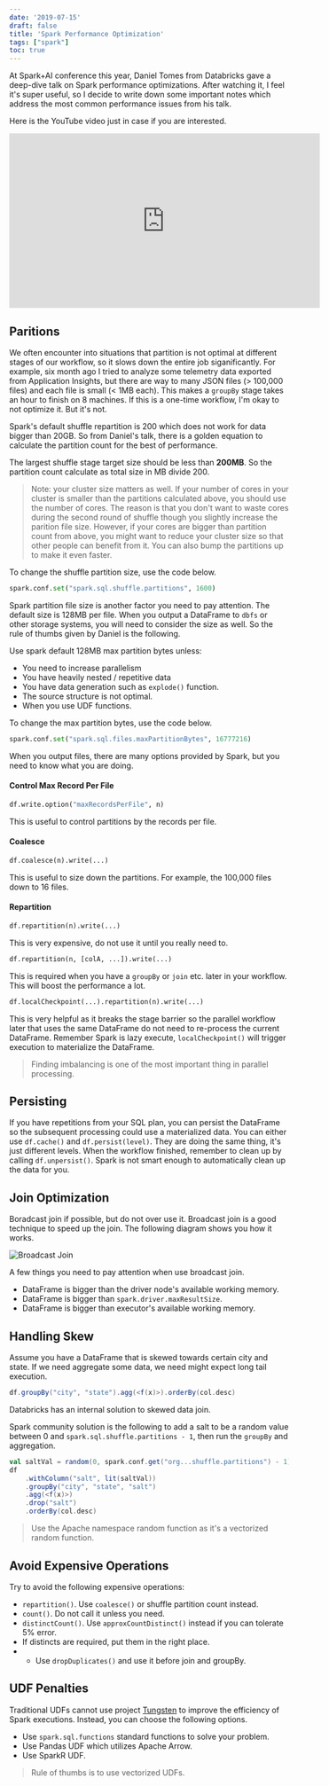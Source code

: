 ```yaml
---
date: '2019-07-15'
draft: false
title: 'Spark Performance Optimization'
tags: ["spark"]
toc: true
---
```



At Spark+AI conference this year, Daniel Tomes from Databricks gave a deep-dive talk on Spark performance optimizations. After watching it, I feel it's super useful, so I decide to write down some important notes which address the most common performance issues from his talk.

Here is the YouTube video just in case if you are interested.
<iframe width="560" height="315" src="https://www.youtube.com/embed/daXEp4HmS-E?si=ewmwfeOG6XhQ2nEV" title="YouTube video player" frameborder="0" allow="accelerometer; autoplay; clipboard-write; encrypted-media; gyroscope; picture-in-picture; web-share" referrerpolicy="strict-origin-when-cross-origin" allowfullscreen></iframe>

## Paritions

We often encounter into situations that partition is not optimal at different stages of our workflow, so it slows down the entire job siganificantly. For example, six month ago I tried to analyze some telemetry data exported from Application Insights, but there are way to many JSON files (> 100,000 files) and each file is small (< 1MB each). This makes a `groupBy` stage takes an hour to finish on 8 machines. If this is a one-time workflow, I'm okay to not optimize it. But it's not.

Spark's default shuffle repartition is 200 which does not work for data bigger than 20GB. So from Daniel's talk, there is a golden equation to calculate the partition count for the best of performance.

The largest shuffle stage target size should be less than **200MB**. So the partition count calculate as total size in MB divide 200.

> Note: your cluster size matters as well. If your number of cores in your cluster is smaller than the partitions calculated above, you should use the number of cores. The reason is that you don't want to waste cores during the second round of shuffle though you slightly increase the parition file size. However, if your cores are bigger than partition count from above, you might want to reduce your cluster size so that other people can benefit from it. You can also bump the partitions up to make it even faster.

To change the shuffle partition size, use the code below.

```python
spark.conf.set("spark.sql.shuffle.partitions", 1600)
```

Spark partition file size is another factor you need to pay attention. The default size is 128MB per file. When you output a DataFrame to `dbfs` or other storage systems, you will need to consider the size as well. So the rule of thumbs given by Daniel is the following.

Use spark default 128MB max partition bytes unless:
- You need to increase parallelism
- You have heavily nested / repetitive data
- You have data generation such as `explode()` function.
- The source structure is not optimal.
- When you use UDF functions.

To change the max partition bytes, use the code below.

```python
spark.conf.set("spark.sql.files.maxPartitionBytes", 16777216)
```

When you output files, there are many options provided by Spark, but you need to know what you are doing.

#### Control Max Record Per File
```python
df.write.option("maxRecordsPerFile", n)
```
This is useful to control partitions by the records per file.

#### Coalesce
```python
df.coalesce(n).write(...)
```
This is useful to size down the partitions. For example, the 100,000 files down to 16 files.

#### Repartition
```python
df.repartition(n).write(...)
```
This is very expensive, do not use it until you really need to.

```python
df.repartition(n, [colA, ...]).write(...)
```
This is required when you have a `groupBy` or `join` etc. later in your workflow. This will boost the performance a lot.

```python
df.localCheckpoint(...).repartition(n).write(...)
```
This is very helpful as it breaks the stage barrier so the parallel workflow later that uses the same DataFrame do not need to re-process the current DataFrame. Remember Spark is lazy execute, `localCheckpoint()` will trigger execution to materialize the DataFrame.

> Finding imbalancing is one of the most important thing in parallel processing.

## Persisting

If you have repetitions from your SQL plan, you can persist the DataFrame so the subsequent processing could use a materialized data. You can either use `df.cache()` and `df.persist(level)`. They are doing the same thing, it's just different levels. When the workflow finished, remember to clean up by calling `df.unpersist()`. Spark is not smart enough to automatically clean up the data for you.

## Join Optimization

Boradcast join if possible, but do not over use it. Broadcast join is a good technique to speed up the join. The following diagram shows you how it works.

![Broadcast Join](https://henningkropponlinede.files.wordpress.com/2016/12/spark-broadcast.png)

A few things you need to pay attention when use broadcast join.

- DataFrame is bigger than the driver node's available working memory.
- DataFrame is bigger than `spark.driver.maxResultSize`.
- DataFrame is bigger than executor's available working memory.

## Handling Skew

Assume you have a DataFrame that is skewed towards certain city and state. If we need aggregate some data, we need might expect long tail execution.

```scala
df.groupBy("city", "state").agg(<f(x)>).orderBy(col.desc)
```

Databricks has an internal solution to skewed data join. 

Spark community solution is the following to add a salt to be a random value between 0 and `spark.sql.shuffle.partitions - 1`, then run the `groupBy` and aggregation.

```scala
val saltVal = random(0, spark.conf.get("org...shuffle.partitions") - 1)
df
    .withColumn("salt", lit(saltVal))
    .groupBy("city", "state", "salt")
    .agg(<f(x)>)
    .drop("salt")
    .orderBy(col.desc)
```

> Use the Apache namespace random function as it's a vectorized random function.

## Avoid Expensive Operations

Try to avoid the following expensive operations:
- `repartition()`. Use `coalesce()` or shuffle partition count instead.
- `count()`. Do not call it unless you need.
- `distinctCount()`. Use `approxCountDistinct()` instead if you can tolerate 5% error.
- If distincts are required, put them in the right place.
- - Use `dropDuplicates()` and use it before join and groupBy.

## UDF Penalties

Traditional UDFs cannot use project [Tungsten](https://databricks.com/blog/2015/04/28/project-tungsten-bringing-spark-closer-to-bare-metal.html) to improve the efficiency of Spark executions. Instead, you can choose the following options.

- Use `spark.sql.functions` standard functions to solve your problem.
- Use Pandas UDF which utilizes Apache Arrow.
- Use SparkR UDF.

> Rule of thumbs is to use vectorized UDFs.